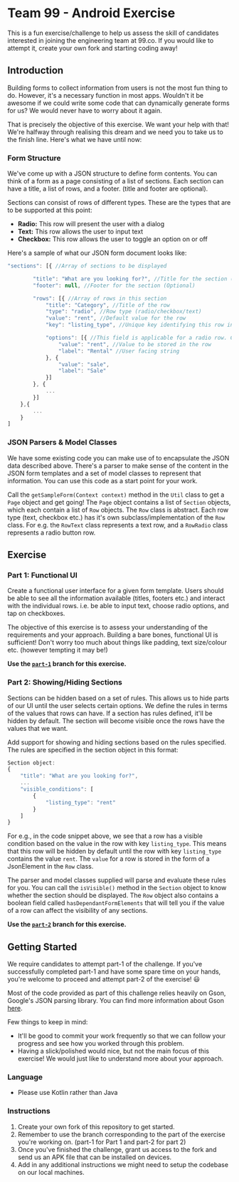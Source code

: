 # Team 99 - Android Exercise

This is a fun exercise/challenge to help us assess the skill of candidates interested in joining the engineering team at 99.co. If you would like to attempt it, create your own fork and starting coding away!

## Introduction
Building forms to collect information from users is not the most fun thing to do. However, it's a necessary function in most apps. Wouldn't it be awesome if we could write some code that can dynamically generate forms for us? We would never have to worry about it again.

That is precisely the objective of this exercise. We want your help with that! We're halfway through realising this dream and we need you to take us to the finish line. Here's what we have until now:

### Form Structure
We've come up with a JSON structure to define form contents. You can think of a form as a page consisting of a list of sections. Each section can have a title, a list of rows, and a footer. (title and footer are optional).

Sections can consist of rows of different types. These are the types that are to be supported at this point:

- **Radio:** This row will present the user with a dialog
- **Text:** This row allows the user to input text
- **Checkbox:** This row allows the user to toggle an option on or off

Here's a sample of what our JSON form document looks like:

```javascript
"sections": [{ //Array of sections to be displayed

		"title": "What are you looking for?", //Title for the section (Optional)
		"footer": null, //Footer for the section (Optional)

		"rows": [{ //Array of rows in this section
			"title": "Category", //Title of the row
			"type": "radio", //Row type (radio/checkbox/text)
			"value": "rent", //Default value for the row
			"key": "listing_type", //Unique key identifying this row in this page

			"options": [{ //This field is applicable for a radio row. Contains an array of options that the user can choose from
				"value": "rent", //Value to be stored in the row
				"label": "Rental" //User facing string
			}, {
				"value": "sale",
				"label": "Sale"
			}]
		}, {
            ...
		}]
	},{
    	...
	}
]
```


### JSON Parsers & Model Classes
We have some existing code you can make use of to encapsulate the JSON data described above. There's a parser to make sense of the content in the JSON form templates and a set of model classes to represent that information. You can use this code as a start point for your work.

Call the `getSampleForm(Context context)` method in the `Util` class to get a `Page` object and get going! The `Page` object contains a list of `Section` objects, which each contain a list of `Row` objects. The `Row` class is abstract. Each row type (text, checkbox etc.) has it's own subclass/implementation of the `Row` class. For e.g. the `RowText` class represents a text row, and a `RowRadio` class represents a radio button row.

## Exercise
### Part 1: Functional UI
Create a functional user interface for a given form template. Users should be able to see all the information available (titles, footers etc.) and interact with the individual rows. i.e. be able to input text, choose radio options, and tap on checkboxes.

The objective of this exercise is to assess your understanding of the requirements and your approach. Building a bare bones, functional UI is sufficient! Don't worry too much about things like padding, text size/colour etc. (however tempting it may be!)

**Use the [`part-1`](https://github.com/team99/99-android-exercise/tree/part-1) branch for this exercise.**

### Part 2: Showing/Hiding Sections
Sections can be hidden based on a set of rules. This allows us to hide parts of our UI until the user selects certain options. We define the rules in terms of the values that rows can have. If a section has rules defined, it'll be hidden by default. The section will become visible once the rows have the values that we want.

Add support for showing and hiding sections based on the rules specified. The rules are specified in the section object in this format:

```javascript
Section object:
{
    "title": "What are you looking for?",
    ...
    "visible_conditions": [
        {
            "listing_type": "rent"
        }
    ]
}
```

For e.g., in the code snippet above, we see that a row has a visible condition based on the value in the row with key `listing_type`. This means that this row will be hidden by default until the row with key `listing_type` contains the value `rent`. The `value` for a row is stored in the form of a JsonElement in the `Row` class.

The parser and model classes supplied will parse and evaluate these rules for you. You can call the `isVisible()` method in the `Section` object to know whether the section should be displayed. The `Row` object also contains a boolean field called `hasDependantFormElements` that will tell you if the value of a row can affect the visibility of any sections.

**Use the [`part-2`](https://github.com/team99/99-android-exercise/tree/part-2) branch for this exercise.**

## Getting Started
We require candidates to attempt part-1 of the challenge. If you've successfully completed part-1 and have some spare time on your hands, you're welcome to proceed and attempt part-2 of the exercise! :smiley:

Most of the code provided as part of this challenge relies heavily on Gson, Google's JSON parsing library. You can find more information about Gson [here](https://github.com/google/gson).

Few things to keep in mind:

- It'll be good to commit your work frequently so that we can follow your progress and see how you worked through this problem.
- Having a slick/polished would nice, but not the main focus of this exercise! We would just like to understand more about your approach.



### Language
- Please use Kotlin rather than Java

### Instructions
1. Create your own fork of this repository to get started.
2. Remember to use the branch corresponding to the part of the exercise you're working on. (part-1 for Part 1 and part-2 for part 2)
3. Once you've finished the challenge, grant us access to the fork and send us an APK file that can be installed on devices.
4. Add in any additional instructions we might need to setup the codebase on our local machines.
